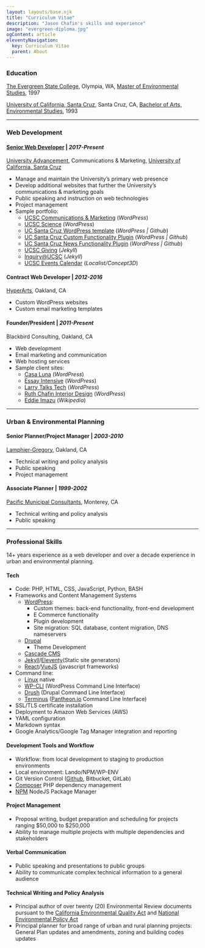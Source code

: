 ```yaml
---
layout: layouts/base.njk
title: "Curriculum Vitae"
description: "Jason Chafin's skills and experience"
image: "evergreen-diploma.jpg"
ogContent: article
eleventyNavigation:
  key: Curriculum Vitae
  parent: About
---
```


### Education

[The Evergreen State College](https://www.evergreen.edu/), Olympia, WA, [Master of Environmental Studies](/about/evergreen-diploma/), 1997

[University of California, Santa Cruz](https://ucsc.edu/), Santa Cruz, CA, [Bachelor of Arts, Environmental Studies](/about/ucsc-diploma/), 1993

---
<a id="web-development"></a>

### Web Development

#### [Senior Web Developer](https://campusdirectory.ucsc.edu/cd_detail?uid=jchafin) | _2017-Present_

[University Advancement](https://advancement.ucsc.edu/about/the-team/communications-and-marketing/#digital-strategies), Communications & Marketing, [University of California, Santa Cruz](https://ucsc.edu/)

- Manage and maintain the University’s primary web presence
- Develop additional websites that further the University’s communications & marketing goals
- Public speaking and instruction on web technologies
- Project management
- Sample portfolio:
    - [UCSC Communications & Marketing](https://communications.ucsc.edu/) (_WordPress_)
    - [UCSC Science](https://science.ucsc.edu/) (_WordPress_)
    - [UC Santa Cruz WordPress template](https://github.com/ucsc/ucsc-2022/commits/main/?author=Herm71) (_WordPress | Github_)
    - [UC Santa Cruz Custom Functionality Plugin](https://github.com/ucsc/ucsc-custom-functionality/commits/main/?author=Herm71) (_WordPress | Github_)
    - [UC Santa Cruz News Functionality Plugin](https://github.com/ucsc/ucsc-news-functionality/commits/main/?author=Herm71) (_WordPress | Github_)
    - [UCSC Giving](https://giving.ucsc.edu/) (_Jekyll_)
    - [Inquiry&commat;UCSC](https://inquiry.ucsc.edu/) (_Jekyll_)
    - [UCSC Events Calendar](https://calendar.ucsc.edu/) (_Localist/Concept3D_)

#### Contract Web Developer | _2012-2016_

[HyperArts](https://www.hyperarts.com/), Oakland, CA

- Custom WordPress websites
- Custom email marketing templates

#### Founder/President | _2011-Present_

Blackbird Consulting, Oakland, CA

- Web development
- Email marketing and communication
- Web hosting services
- Sample client sites:
    - [Casa Luna](https://casalunayelapa.com/) (_WordPress_)
    - [Essay Intensive](https://www.essayintensive.com/) (_WordPress_)
    - [Larry Talks Tech](https://larrytalkstech.com/) (_WordPress_)
    - [Ruth Chafin Interior Design](https://ruthchafininteriordesign.com/) (_WordPress_)
    - [Eddie Imazu](https://en.wikipedia.org/wiki/Eddie_Imazu) (_Wikipedia_)

---
<a id="urban-planning"></a>

### Urban & Environmental Planning

#### Senior Planner/Project Manager | _2003-2010_

[Lamphier-Gregory](https://lamphier-gregory.com/), Oakland, CA

- Technical writing and policy analysis
- Public speaking
- Project management

#### Associate Planner | _1999-2002_

[Pacific Municipal Consultants](https://pitchbook.com/profiles/company/108326-44#overview), Monterey, CA

- Technical writing and policy analysis
- Public speaking

---

### Professional Skills

14+ years experience as a web developer and over a decade experience in urban and environmental planning.

#### Tech

- Code: PHP, HTML, CSS, JavaScript, Python, BASH
- Frameworks and Content Management Systems
    - [WordPress](https://wordpress.org/):
        - Custom themes: back-end functionality, front-end development
        - E Commerce functionality
        - Plugin development
        - Site migration: SQL database, content migration, DNS nameservers
    - [Drupal](https://www.drupal.org/)
        - Theme Development
    - [Cascade CMS](https://www.hannonhill.com/products/cascade-cms/index.html)
    - [Jekyll](https://jekyllrb.com/)/[Eleventy](https://www.11ty.dev/)(Static site generators)
    - [React](https://react.dev/)/[VueJS](https://vuejs.org/) (javascript frameworks)
- Command line:
    - [Linux](https://www.linux.com/) native
    - [WP-CLI](https://wp-cli.org/) (WordPress Command Line Interface)
    - [Drush](https://www.drush.org/12.x/) (Drupal Command Line Interface)
    - [Terminus](https://docs.pantheon.io/terminus) ([Pantheon.io](https://pantheon.io/) Command Line Interface)
- SSL/TLS certificate installation
- Deployment to Amazon Web Services (AWS)
- YAML configuration
- Markdown syntax
- Google Analytics/Google Tag Manager integration and reporting

#### Development Tools and Workflow

- Workflow: from local development to staging to production environments
- Local environment: Lando/NPM/WP-ENV
- Git Version Control ([Github](https://github.com/Herm71/), Bitbucket, GitLab)
- [Composer](https://getcomposer.org/) PHP dependency management
- [NPM](https://www.npmjs.com/) NodeJS Package Manager

#### Project Management

- Proposal writing, budget preparation and scheduling for projects ranging $50,000 to $250,000
- Ability to manage multiple projects with multiple dependencies and stakeholders

#### Verbal Communication

- Public speaking and presentations to public groups
- Ability to communicate complex technical information to a general audience

#### Technical Writing and Policy Analysis

- Principal author of over twenty (20) Environmental Review documents pursuant to the [California Environmental Quality Act](https://opr.ca.gov/ceqa/) and [National Environmental Policy Act](https://ceq.doe.gov/)
- Principal planner for broad range of urban and rural planning projects: General Plan updates and amendments, zoning and building codes updates

